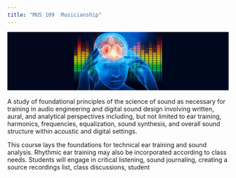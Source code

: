 ```yaml
---
title: "MUS 109  Musicianship"
---
```


![placeholder.png](Critical-Listening-Skills-banner-image-crop-0fb46c69.webp)

A study of foundational principles of the science of sound as necessary for training in audio engineering and digital sound design involving written, aural, and analytical perspectives including, but not limited to ear training, harmonics, frequencies, equalization, sound synthesis, and overall sound structure within acoustic and digital settings.

This course lays the foundations for technical ear training and sound analysis. Rhythmic ear training may also be incorporated according to class needs. Students will engage in critical listening, sound journaling, creating a source recordings list, class discussions, student
